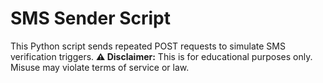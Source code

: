 # SMS Sender Script

This Python script sends repeated POST requests to simulate SMS verification triggers.
**⚠️ Disclaimer:** This is for educational purposes only. Misuse may violate terms of service or law.
